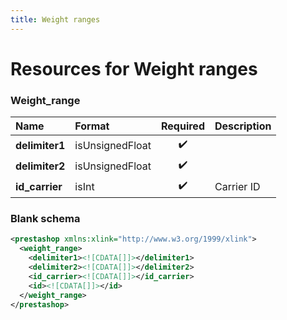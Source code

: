 ```yaml
---
title: Weight ranges
---
```


# Resources for Weight ranges

### Weight_range

|      Name      |     Format      | Required | Description |
| :------------- | :-------------- | :------: | :---------- |
| **delimiter1** | isUnsignedFloat | ✔️       |             |
| **delimiter2** | isUnsignedFloat | ✔️       |             |
| **id_carrier** | isInt           | ✔️       | Carrier ID  |


### Blank schema

```xml
<prestashop xmlns:xlink="http://www.w3.org/1999/xlink">
  <weight_range>
    <delimiter1><![CDATA[]]></delimiter1>
    <delimiter2><![CDATA[]]></delimiter2>
    <id_carrier><![CDATA[]]></id_carrier>
    <id><![CDATA[]]></id>
  </weight_range>
</prestashop>
```


